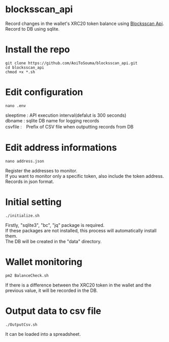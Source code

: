 # blocksscan_api
Record changes in the wallet's XRC20 token balance using [Blocksscan Api](https://xdc.blocksscan.io/docs/).<br>
Record to DB using sqlite.<br>

# Install the repo
```
git clone https://github.com/AoiToSouma/blocksscan_api.git
cd blocksscan_api
chmod +x *.sh
```

# Edit configuration
```
nano .env
```
sleeptime : API execution interval(defalut is 300 seconds)<br>
dbname : sqlite DB name for logging records<br>
csvfile :　Prefix of CSV file when outputting records from DB<br>

# Edit address informations
```
nano address.json
```
Register the addresses to monitor.<br>
If you want to monitor only a specific token, also include the token address.<br>
Records in json format.
# Initial setting
```
./initialize.sh
```
Firstly, "sqlite3", "bc", "jq" package is required.<br>
If these packages are not installed, this process will automatically install them.<br>
The DB will be created in the "data" directory.<br>

# Wallet monitoring
```
pm2 BalanceCheck.sh
```
If there is a difference between the XRC20 token in the wallet and the previous value, it will be recorded in the DB.

# Output data to csv file
```
./OutputCsv.sh 
```
It can be loaded into a spreadsheet.
